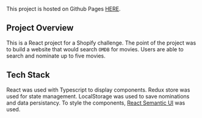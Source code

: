 This project is hosted on Github Pages [HERE](https://bilguun1015.github.io/Shopify-Challenge/).

## Project Overview

This is a React project for a Shopify challenge. The point of the project was to build a website that would search `OMDB` for movies. Users are able to search and nominate up to five movies.

## Tech Stack

React was used with Typescript to display components.
Redux store was used for state management.
LocalStorage was used to save nominations and data persistancy.
To style the components, [React Semantic UI](https://react.semantic-ui.com/) was used.
